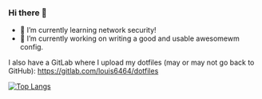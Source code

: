 ### Hi there 👋
- 🌱 I’m currently learning network security!
- 🔭 I’m currently working on writing a good and usable awesomewm config.

I also have a GitLab where I upload my dotfiles (may or may not go back to GitHub): https://gitlab.com/louis6464/dotfiles

[![Top Langs](https://github-readme-stats.vercel.app/api/top-langs/?username=ldsvrn&theme=dark&show_icons=true)](https://github.com/anuraghazra/github-readme-stats)

<!--
**ldsvrn/ldsvrn** is a ✨ _special_ ✨ repository because its `README.md` (this file) appears on your GitHub profile.

Here are some ideas to get you started:

- 🔭 I’m currently working on ...
- 🌱 I’m currently learning ...
- 👯 I’m looking to collaborate on ...
- 🤔 I’m looking for help with ...
- 💬 Ask me about ...
- 📫 How to reach me: ...
- 😄 Pronouns: ...
- ⚡ Fun fact: ...
-->
